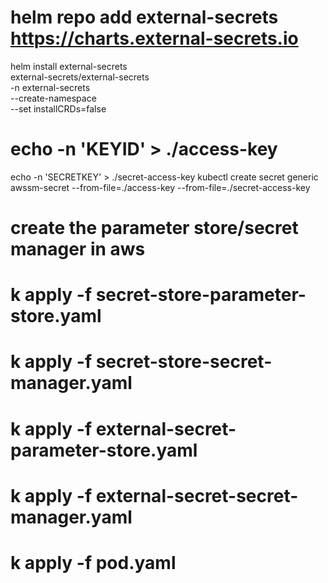 # helm repo add external-secrets https://charts.external-secrets.io

helm install external-secrets \
   external-secrets/external-secrets \
    -n external-secrets \
    --create-namespace \
   --set installCRDs=false

# echo -n 'KEYID' > ./access-key
echo -n 'SECRETKEY' > ./secret-access-key
kubectl create secret generic awssm-secret --from-file=./access-key --from-file=./secret-access-key

# create the parameter store/secret manager in aws

#  k apply -f secret-store-parameter-store.yaml

# k apply -f secret-store-secret-manager.yaml

# k apply -f external-secret-parameter-store.yaml

# k apply -f external-secret-secret-manager.yaml

# k apply -f pod.yaml
